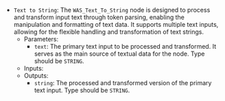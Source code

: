 - `Text to String`: The `WAS_Text_To_String` node is designed to process and transform input text through token parsing, enabling the manipulation and formatting of text data. It supports multiple text inputs, allowing for the flexible handling and transformation of text strings.
    - Parameters:
        - `text`: The primary text input to be processed and transformed. It serves as the main source of textual data for the node. Type should be `STRING`.
    - Inputs:
    - Outputs:
        - `string`: The processed and transformed version of the primary text input. Type should be `STRING`.

